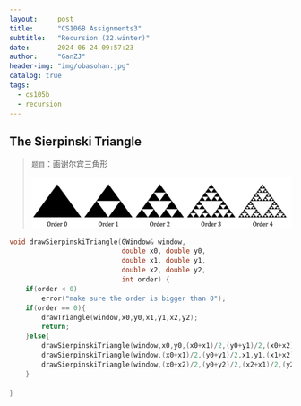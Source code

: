 ```yaml
---
layout:     post
title:      "CS106B Assignments3"
subtitle:   "Recursion (22.winter)"
date:       2024-06-24 09:57:23
author:     "GanZJ"
header-img: "img/obasohan.jpg"
catalog: true
tags:
  - cs105b
  - recursion
---
```


## The Sierpinski Triangle

> `题目`：画谢尔宾三角形
>
> ![image-20240624105147330](/img/in-post/image-20240624105147330.png)

```cpp
void drawSierpinskiTriangle(GWindow& window,
                            double x0, double y0,
                            double x1, double y1,
                            double x2, double y2,
                            int order) {
    if(order < 0)
        error("make sure the order is bigger than 0");
    if(order == 0){
        drawTriangle(window,x0,y0,x1,y1,x2,y2);
        return;
    }else{
        drawSierpinskiTriangle(window,x0,y0,(x0+x1)/2,(y0+y1)/2,(x0+x2)/2,(y0+y2)/2,order-1);
        drawSierpinskiTriangle(window,(x0+x1)/2,(y0+y1)/2,x1,y1,(x1+x2)/2,(y1+y2)/2,order-1);
        drawSierpinskiTriangle(window,(x0+x2)/2,(y0+y2)/2,(x2+x1)/2,(y2+y1)/2,x2,y2,order-1);
    }

}
```

